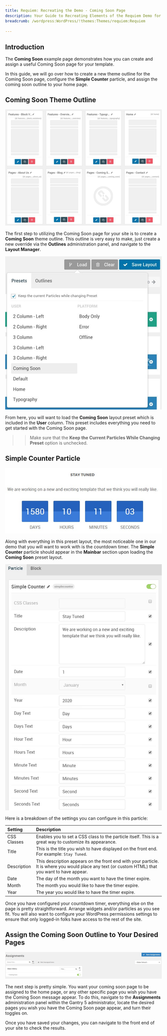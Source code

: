 ```yaml
---
title: Requiem: Recreating the Demo - Coming Soon Page
description: Your Guide to Recreating Elements of the Requiem Demo for WordPress
breadcrumb: /wordpress:WordPress/!themes:Themes/requiem:Requiem

---
```


## Introduction

The **Coming Soon** example page demonstrates how you can create and assign a useful Coming Soon page for your template. 

In this guide, we will go over how to create a new theme outline for the Coming Soon page, configure the **Simple Counter** particle, and assign the coming soon outline to your home page.

## Coming Soon Theme Outline

![Coming Soon](assets/comingsoon_1.jpeg)

The first step to utilizing the Coming Soon page for your site is to create a **Coming Soon** theme outline. This outline is very easy to make, just create a new override via the **Outlines** administration panel, and navigate to the **Layout Manager**. 

![Coming Soon](assets/comingsoon_2.jpeg)

From here, you will want to load the **Coming Soon** layout preset which is included in the **User** column. This preset includes everything you need to get started with the Coming Soon page.

>> Make sure that the **Keep the Current Particles While Changing Preset** option is unchecked.

## Simple Counter Particle

![Simple Counter](assets/comingsoon_4.jpeg)

Along with everything in this preset layout, the most noticeable one in our demo that you will want to work with is the countdown timer. The **Simple Counter** particle should appear in the **Mainbar** section upon loading the **Coming Soon** preset layout. 

![Simple Counter](assets/comingsoon_3.jpeg)

Here is a breakdown of the settings you can configure in this particle:

| Setting     | Description                                                                                                                                       |
| :-----      | :-----                                                                                                                                            |
| CSS Classes | Enables you to set a CSS class to the particle itself. This is a great way to customize its appearance.                                           |
| Title       | This is the title you wish to have displayed on the front end. For example: `Stay Tuned`.                                                         |
| Description | This description appears on the front end with your particle. It is where you would place any text (or custom HTML) that you want to have appear. |
| Date        | The day of the month you want to have the timer expire.                                                                                           |
| Month       | The month you would like to have the timer expire.                                                                                                |
| Year        | The year you would like to have the timer expire.                                                                                                 |

Once you have configured your countdown timer, everything else on the page is pretty straightforward. Arrange widgets and/or particles as you see fit. You will also want to configure your WordPress permissions settings to ensure that only logged-in folks have access to the rest of the site.

## Assign the Coming Soon Outline to Your Desired Pages

![Simple Counter](assets/comingsoon_5.jpeg)

The next step is pretty simple. You want your coming soon page to be assigned to the home page, or any other specific page you wish you have the Coming Soon message appear. To do this, navigate to the **Assignments** administration panel within the Gantry 5 administrator, locate the desired pages you wish you have the Coming Soon page appear, and turn their toggles on.

Once you have saved your changes, you can navigate to the front end of your site to check the results.